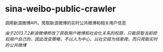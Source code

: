 sina-weibo-public-crawler
=========================

调用新浪微博API，爬取新浪微博的实时公共微博和相关用户信息

*由于2013.7.2新浪微博修改了获取用户微博和社会化关系的权限，只能获取当前授权用户自己的，因此改变策略，不以人为中心、以社交链为线索爬，而只爬取实时的公共微博*
